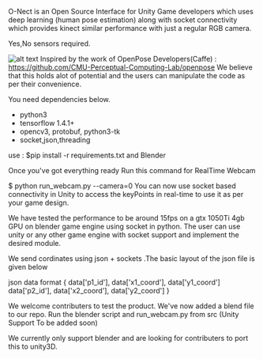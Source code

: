 
O-Nect is an Open Source Interface for Unity Game developers which uses deep learning (human pose estimation) along with socket connectivity which provides kinect similar performance with just a regular RGB camera.

Yes,No sensors required.


![alt text](https://github.com/O-Nect/O-Nect/tree/master/models/O-nect.gif)
Inspired by the work of OpenPose Developers(Caffe) : https://github.com/CMU-Perceptual-Computing-Lab/openpose
We believe that this holds alot of potential and the users can manipulate the code as per their convenience.

You need dependencies below.
- python3
- tensorflow 1.4.1+
- opencv3, protobuf, python3-tk
- socket,json,threading

use : $pip install -r requirements.txt
and Blender

Once you've got everything ready
Run this command for RealTime Webcam 

$ python run_webcam.py --camera=0
You can now use socket based connectivity in Unity to access the keyPoints in real-time to use it as per your game design.

We have tested the performance to be around 15fps on a gtx 1050Ti 4gb GPU on blender game engine using socket in python.
The user can use unity or any other game engine with socket support and implement the desired module.

We send cordinates using json + sockets .The basic layout of the json file is given below

json data format
{
data['p1_id'], data['x1_coord'], data['y1_coord']
data['p2_id'], data['x2_coord'], data['y2_coord']
}

We welcome contributers to test the product.
We've now added a blend file to our repo.
Run the blender script and run_webcam.py from src 
(Unity Support To be added soon)

We currently only support blender and are looking for contributers to port this to unity3D.

